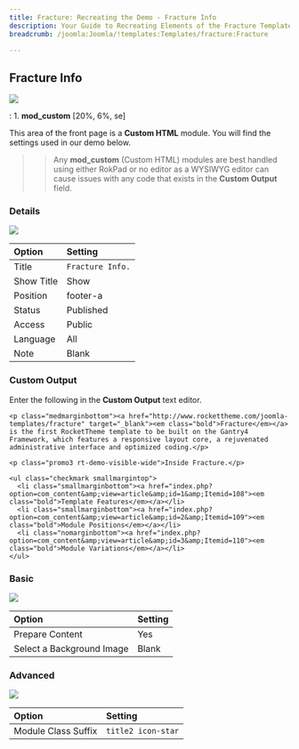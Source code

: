 ```yaml
---
title: Fracture: Recreating the Demo - Fracture Info
description: Your Guide to Recreating Elements of the Fracture Template for Joomla
breadcrumb: /joomla:Joomla/!templates:Templates/fracture:Fracture

---
```


Fracture Info
-----
![][demo]

:   1. **mod_custom** [20%, 6%, se]

This area of the front page is a **Custom HTML** module. You will find the settings used in our demo below.

>> Any **mod_custom** (Custom HTML) modules are best handled using either RokPad or no editor as a WYSIWYG editor can cause issues with any code that exists in the **Custom Output** field.

### Details
![][demo2]

| Option     | Setting          |  
| :--------- | :--------------- |  
| Title      | `Fracture Info.` |  
| Show Title | Show             |  
| Position   | footer-a         |  
| Status     | Published        |  
| Access     | Public           |  
| Language   | All              |  
| Note       | Blank            |  

### Custom Output
Enter the following in the **Custom Output** text editor.

~~~
<p class="medmarginbottom"><a href="http://www.rockettheme.com/joomla-templates/fracture" target="_blank"><em class="bold">Fracture</em></a> is the first RocketTheme template to be built on the Gantry4 Framework, which features a responsive layout core, a rejuvenated administrative interface and optimized coding.</p>

<p class="promo3 rt-demo-visible-wide">Inside Fracture.</p>

<ul class="checkmark smallmargintop">
  <li class="smallmarginbottom"><a href="index.php?option=com_content&amp;view=article&amp;id=1&amp;Itemid=108"><em class="bold">Template Features</em></a></li>
  <li class="smallmarginbottom"><a href="index.php?option=com_content&amp;view=article&amp;id=2&amp;Itemid=109"><em class="bold">Module Positions</em></a></li>
  <li class="nomarginbottom"><a href="index.php?option=com_content&amp;view=article&amp;id=3&amp;Itemid=110"><em class="bold">Module Variations</em></a></li>
</ul>
~~~

### Basic
![][demo3]

| Option                    | Setting |  
| :------------------------ | :------ |  
| Prepare Content           | Yes     |  
| Select a Background Image | Blank   |

### Advanced
![][demo4]

| Option              | Setting            |  
| :------------------ | :----------------- |  
| Module Class Suffix | `title2 icon-star` |  

[demo]: assets/demo_6.jpeg
[demo2]: assets/info_1.jpeg
[demo3]: assets/info_2.jpeg
[demo4]: assets/info_3.jpeg